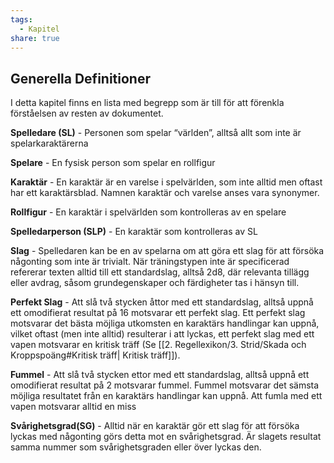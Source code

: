 ```yaml
---
tags:
  - Kapitel
share: true
---
```

## Generella Definitioner
I detta kapitel finns en lista med begrepp som är till för att förenkla förståelsen av resten av dokumentet.

**Spelledare (SL)** - Personen som spelar “världen”, alltså allt som inte är spelarkaraktärerna

**Spelare** - En fysisk person som spelar en rollfigur

**Karaktär** - En karaktär är en varelse i spelvärlden, som inte alltid men oftast har ett karaktärsblad. Namnen karaktär och varelse anses vara synonymer. 

**Rollfigur** - En karaktär i spelvärlden som kontrolleras av en spelare

**Spelledarperson (SLP)** - En karaktär som kontrolleras av SL

**Slag** - Spelledaren kan be en av spelarna om att göra ett slag för att försöka någonting som inte är trivialt. När träningstypen inte är specificerad refererar texten alltid till ett standardslag, alltså 2d8, där relevanta tillägg eller avdrag, såsom grundegenskaper och färdigheter tas i hänsyn till. 

**Perfekt Slag** - Att slå två stycken åttor med ett standardslag, alltså uppnå ett omodifierat resultat på 16 motsvarar ett perfekt slag. Ett perfekt slag motsvarar det bästa möjliga utkomsten en karaktärs handlingar kan uppnå, vilket oftast (men inte alltid) resulterar i att lyckas, ett perfekt slag med ett vapen motsvarar en kritisk träff (Se [[2. Regellexikon/3. Strid/Skada och Kroppspoäng#Kritisk träff| Kritisk träff]]).

**Fummel** - Att slå två stycken ettor med ett standardslag, alltså uppnå ett omodifierat resultat på 2 motsvarar fummel. Fummel motsvarar det sämsta möjliga resultatet från en karaktärs handlingar kan uppnå. Att fumla med ett vapen motsvarar alltid en miss

**Svårighetsgrad(SG)** - Alltid när en karaktär gör ett slag för att försöka lyckas med någonting görs detta mot en svårighetsgrad. Är slagets resultat samma nummer som svårighetsgraden eller över lyckas den.

